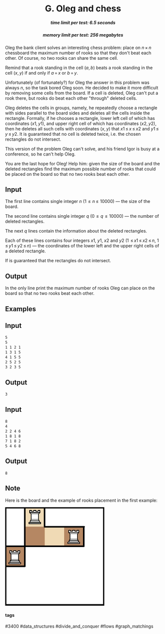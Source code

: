<h1 style='text-align: center;'> G. Oleg and chess</h1>

<h5 style='text-align: center;'>time limit per test: 6.5 seconds</h5>
<h5 style='text-align: center;'>memory limit per test: 256 megabytes</h5>

Oleg the bank client solves an interesting chess problem: place on *n* × *n* chessboard the maximum number of rooks so that they don't beat each other. Of course, no two rooks can share the same cell.

Remind that a rook standing in the cell (*a*, *b*) beats a rook standing in the cell (*x*, *y*) if and only if *a* = *x* or *b* = *y*.

Unfortunately (of fortunately?) for Oleg the answer in this problem was always *n*, so the task bored Oleg soon. He decided to make it more difficult by removing some cells from the board. If a cell is deleted, Oleg can't put a rook there, but rooks do beat each other "through" deleted cells.

Oleg deletes the cells in groups, namely, he repeatedly choose a rectangle with sides parallel to the board sides and deletes all the cells inside the rectangle. Formally, if he chooses a rectangle, lower left cell of which has coordinates (*x*1, *y*1), and upper right cell of which has coordinates (*x*2, *y*2), then he deletes all such cells with coordinates (*x*, *y*) that *x*1 ≤ *x* ≤ *x*2 and *y*1 ≤ *y* ≤ *y*2. It is guaranteed that no cell is deleted twice, i.e. the chosen rectangles do not intersect.

This version of the problem Oleg can't solve, and his friend Igor is busy at a conference, so he can't help Oleg.

You are the last hope for Oleg! Help him: given the size of the board and the deleted rectangles find the maximum possible number of rooks that could be placed on the board so that no two rooks beat each other.

## Input

The first line contains single integer *n* (1  ≤  *n* ≤  10000) — the size of the board.

The second line contains single integer *q* (0  ≤  *q*  ≤  10000) — the number of deleted rectangles.

The next *q* lines contain the information about the deleted rectangles.

Each of these lines contains four integers *x*1, *y*1, *x*2 and *y*2 (1  ≤ *x*1 ≤ *x*2 ≤ *n*, 1  ≤ *y*1 ≤ *y*2 ≤ *n*) — the coordinates of the lower left and the upper right cells of a deleted rectangle.

If is guaranteed that the rectangles do not intersect.

## Output

In the only line print the maximum number of rooks Oleg can place on the board so that no two rooks beat each other.

## Examples

## Input


```
5  
5  
1 1 2 1  
1 3 1 5  
4 1 5 5  
2 5 2 5  
3 2 3 5  

```
## Output


```
3  

```
## Input


```
8  
4  
2 2 4 6  
1 8 1 8  
7 1 8 2  
5 4 6 8  

```
## Output


```
8  

```
## Note

Here is the board and the example of rooks placement in the first example:

![](images/5455db405c55b6478627065011376e58257f95a0.png)



#### tags 

#3400 #data_structures #divide_and_conquer #flows #graph_matchings 